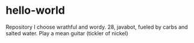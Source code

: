 # hello-world
Repository 
I choose wrathful and wordy. 28, javabot, fueled by carbs and salted water. Play a mean guitar (tickler of nickel)
